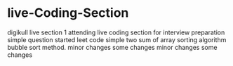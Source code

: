 
# live-Coding-Section
digikull live section 1
attending live coding section for interview preparation 
simple question 
started leet code simple
two sum of array 
sorting algorithm 
bubble sort method.
minor changes
some changes
minor changes
some changes
